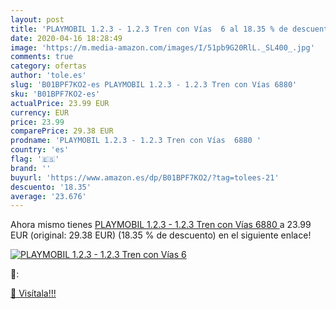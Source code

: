 ```yaml
---
layout: post
title: 'PLAYMOBIL 1.2.3 - 1.2.3 Tren con Vías  6 al 18.35 % de descuento'
date: 2020-04-16 18:28:49
image: 'https://m.media-amazon.com/images/I/51pb9G20RlL._SL400_.jpg'
comments: true
category: ofertas
author: 'tole.es'
slug: 'B01BPF7KO2-es PLAYMOBIL 1.2.3 - 1.2.3 Tren con Vías 6880'
sku: 'B01BPF7KO2-es'
actualPrice: 23.99 EUR
currency: EUR
price: 23.99
comparePrice: 29.38 EUR
prodname: 'PLAYMOBIL 1.2.3 - 1.2.3 Tren con Vías  6880 '
country: 'es'
flag: '🇪🇸'
brand: ''
buyurl: 'https://www.amazon.es/dp/B01BPF7KO2/?tag=tolees-21'
descuento: '18.35'
average: '23.676'
---
```


Ahora mismo tienes [PLAYMOBIL 1.2.3 - 1.2.3 Tren con Vías  6880 ](https://www.amazon.es/dp/B01BPF7KO2/?tag=tolees-21) a 23.99 EUR (original: 29.38 EUR) (18.35 %  de descuento) en el siguiente enlace!

[![PLAYMOBIL 1.2.3 - 1.2.3 Tren con Vías  6](https://m.media-amazon.com/images/I/51pb9G20RlL._SL400_.jpg)](https://www.amazon.es/dp/B01BPF7KO2/?tag=tolees-21)

🔎:


[🛒 Visítala!!!](https://www.amazon.es/dp/B01BPF7KO2/?tag=tolees-21)
